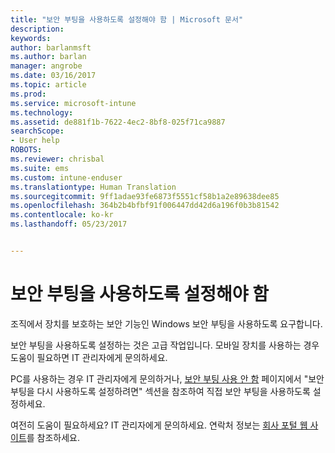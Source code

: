 ```yaml
---
title: "보안 부팅을 사용하도록 설정해야 함 | Microsoft 문서"
description: 
keywords: 
author: barlanmsft
ms.author: barlan
manager: angrobe
ms.date: 03/16/2017
ms.topic: article
ms.prod: 
ms.service: microsoft-intune
ms.technology: 
ms.assetid: de881f1b-7622-4ec2-8bf8-025f71ca9887
searchScope:
- User help
ROBOTS: 
ms.reviewer: chrisbal
ms.suite: ems
ms.custom: intune-enduser
ms.translationtype: Human Translation
ms.sourcegitcommit: 9ff1adae93fe6873f5551cf58b1a2e89638dee85
ms.openlocfilehash: 364b2b4bfbf91f006447dd42d6a196f0b3b81542
ms.contentlocale: ko-kr
ms.lasthandoff: 05/23/2017


---
```



# <a name="you-need-to-enable-secure-boot"></a>보안 부팅을 사용하도록 설정해야 함

조직에서 장치를 보호하는 보안 기능인 Windows 보안 부팅을 사용하도록 요구합니다.

보안 부팅을 사용하도록 설정하는 것은 고급 작업입니다. 모바일 장치를 사용하는 경우 도움이 필요하면 IT 관리자에게 문의하세요.

PC를 사용하는 경우 IT 관리자에게 문의하거나, [보안 부팅 사용 안 함](https://msdn.microsoft.com/library/windows/hardware/dn898540(v=vs.85).aspx) 페이지에서 "보안 부팅을 다시 사용하도록 설정하려면" 섹션을 참조하여 직접 보안 부팅을 사용하도록 설정하세요.

여전히 도움이 필요하세요? IT 관리자에게 문의하세요. 연락처 정보는 [회사 포털 웹 사이트](http://portal.manage.microsoft.com)를 참조하세요.

